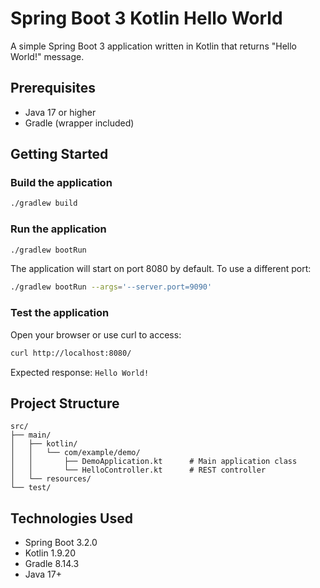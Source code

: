 # Spring Boot 3 Kotlin Hello World

A simple Spring Boot 3 application written in Kotlin that returns "Hello World!" message.

## Prerequisites

- Java 17 or higher
- Gradle (wrapper included)

## Getting Started

### Build the application

```bash
./gradlew build
```

### Run the application

```bash
./gradlew bootRun
```

The application will start on port 8080 by default. To use a different port:

```bash
./gradlew bootRun --args='--server.port=9090'
```

### Test the application

Open your browser or use curl to access:

```bash
curl http://localhost:8080/
```

Expected response: `Hello World!`

## Project Structure

```
src/
├── main/
│   ├── kotlin/
│   │   └── com/example/demo/
│   │       ├── DemoApplication.kt      # Main application class
│   │       └── HelloController.kt      # REST controller
│   └── resources/
└── test/
```

## Technologies Used

- Spring Boot 3.2.0
- Kotlin 1.9.20
- Gradle 8.14.3
- Java 17+